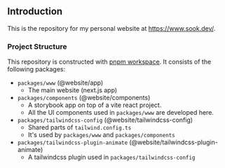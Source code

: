 ## Introduction
This is the repository for my personal website at https://www.sook.dev/.

### Project Structure
This repository is constructed with [pnpm workspace](https://pnpm.io/workspaces). It consists of the following packages:
- `packages/www` (@website/app)
  - The main website (next.js app)
- `packages/components` (@website/components)
  - A storybook app on top of a vite react project.
  - All the UI components used in `packages/www` are developed here.
- `packages/tailwindcss-config` (@website/tailwindcss-config)
  - Shared parts of `tailwind.config.ts`
  - It's used by `packages/www` and `packages/components`
- `packages/tailwindcss-plugin-animate` (@website/tailwindcss-plugin-animate)
  - A tailwindcss plugin used in `packages/tailwindcss-config`
